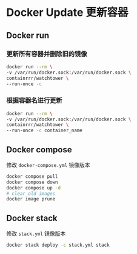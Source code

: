 # Docker Update 更新容器

## Docker run

### 更新所有容器并删除旧的镜像

```bash
docker run --rm \
-v /var/run/docker.sock:/var/run/docker.sock \
containrrr/watchtower \
--run-once -c
```

### 根据容器名进行更新

```bash
docker run --rm \
-v /var/run/docker.sock:/var/run/docker.sock \
containrrr/watchtower \
--run-once -c container_name
```

## Docker compose

修改 `docker-compose.yml` 镜像版本

```bash
docker compose pull
docker compose down
docker compose up -d
# clear old images
docker image prune
```

## Docker stack

修改 `stack.yml` 镜像版本

```bash
docker stack deploy -c stack.yml stack
```
